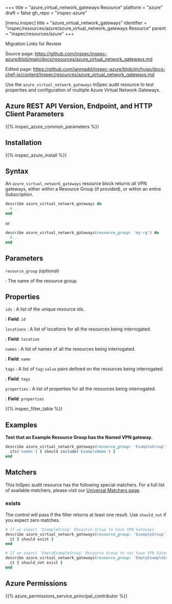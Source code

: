 +++
title = "azure_virtual_network_gateways Resource"
platform = "azure"
draft = false
gh_repo = "inspec-azure"

[menu.inspec]
title = "azure_virtual_network_gateways"
identifier = "inspec/resources/azure/azure_virtual_network_gateways Resource"
parent = "inspec/resources/azure"
+++

<div class="admonition-note">
<p class="admonition-note-title">Migration Links for Review</p>
<div class="admonition-note-text">
<p>Source page: <a href="https://github.com/inspec/inspec-azure/blob/main/docs/resources/azure_virtual_network_gateways.md">https://github.com/inspec/inspec-azure/blob/main/docs/resources/azure_virtual_network_gateways.md</a></p>
<p>Edited page: <a href="https://github.com/ianmadd/inspec-azure/blob/im/hugo/docs-chef-io/content/inspec/resources/azure_virtual_network_gateways.md">https://github.com/ianmadd/inspec-azure/blob/im/hugo/docs-chef-io/content/inspec/resources/azure_virtual_network_gateways.md</a></p>
</div>
</div>


Use the `azure_virtual_network_gateways` InSpec audit resource to test properties and configuration of multiple Azure Virtual Network Gateways.

## Azure REST API Version, Endpoint, and HTTP Client Parameters

{{% inspec_azure_common_parameters %}}

## Installation

{{% inspec_azure_install %}}

## Syntax

An `azure_virtual_network_gateways` resource block returns all VPN gateways, either within a Resource Group (if provided), or within an entire Subscription.
```ruby
describe azure_virtual_network_gateways do
  #...
end
```
or
```ruby
describe azure_virtual_network_gateways(resource_group: 'my-rg') do
  #...
end
```

## Parameters

`resource_group` _(optional)_

: The name of the resource group.

## Properties

`ids`
: A list of the unique resource ids.

: **Field**: `id`

`locations`
: A list of locations for all the resources being interrogated.

: **Field**: `location`

`names`
: A list of names of all the resources being interrogated.

: **Field**: `name`

`tags`
: A list of `tag:value` pairs defined on the resources being interrogated.

: **Field**: `tags`

`properties`
: A list of properties for all the resources being interrogated.

: **Field**: `properties`

{{% inspec_filter_table %}}

## Examples

**Test that an Example Resource Group has the Named VPN gateway.**

```ruby
describe azure_virtual_network_gateways(resource_group: 'ExampleGroup') do
  its('names') { should include('ExampleName') }
end
```

## Matchers

This InSpec audit resource has the following special matchers. For a full list of available matchers, please visit our [Universal Matchers page](https://www.inspec.io/docs/reference/matchers/).

### exists

The control will pass if the filter returns at least one result. Use `should_not` if you expect zero matches.
```ruby
# If we expect 'ExampleGroup' Resource Group to have VPN Gateways
describe azure_virtual_network_gateways(resource_group: 'ExampleGroup') do
  it { should exist }
end

# If we expect 'EmptyExampleGroup' Resource Group to not have VPN Gateways
describe azure_virtual_network_gateways(resource_group: 'EmptyExampleGroup') do
  it { should_not exist }
end
```

## Azure Permissions

{{% azure_permissions_service_principal_contributor %}}
